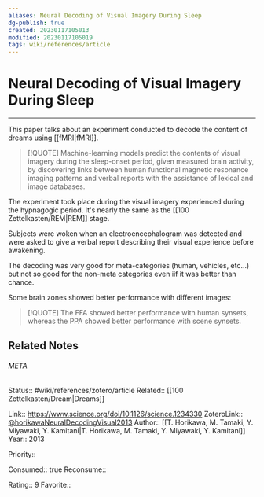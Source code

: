 ```yaml
---
aliases: Neural Decoding of Visual Imagery During Sleep
dg-publish: true
created: 20230117105013
modified: 20230117105019
tags: wiki/references/article 
---
```

# Neural Decoding of Visual Imagery During Sleep
---
This paper talks about an experiment conducted to decode the content of dreams using [[fMRI\|fMRI]].

> [!QUOTE]
> Machine-learning models predict the contents of visual imagery during the sleep-onset period, given measured brain activity, by discovering links between human functional magnetic resonance imaging patterns and verbal reports with the assistance of lexical and image databases.

The experiment took place during the visual imagery experienced during the hypnagogic period. It's nearly the same as the [[100 Zettelkasten/REM\|REM]] stage.

Subjects were woken when an electroencephalogram was detected and were asked to give a verbal report describing their visual experience before awakening.

The decoding was very good for meta-categories (human, vehicles, etc...) but not so good for the non-meta categories even iif it was better than chance.

Some brain zones showed better performance with different images:

> [!QUOTE]
> The FFA showed better performance with human synsets, whereas the PPA showed better performance with scene synsets.

## Related Notes




###### META
Status:: #wiki/references/zotero/article
Related:: [[100 Zettelkasten/Dream\|Dreams]]

Link:: https://www.science.org/doi/10.1126/science.1234330
ZoteroLink:: [@horikawaNeuralDecodingVisual2013](zotero://select/items/@horikawaNeuralDecodingVisual2013)
Author:: [[T. Horikawa, M. Tamaki, Y. Miyawaki, Y. Kamitani\|T. Horikawa, M. Tamaki, Y. Miyawaki, Y. Kamitani]]
Year:: 2013

Priority:: 

Consumed:: true
Reconsume:: 

Rating:: 9
Favorite:: 
